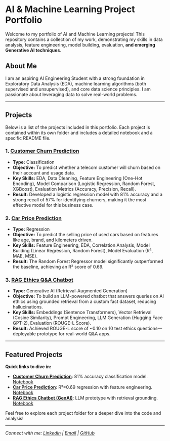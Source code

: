# AI & Machine Learning Project Portfolio

Welcome to my portfolio of AI and Machine Learning projects! This repository contains a collection of my work, demonstrating my skills in data analysis, feature engineering, model building, evaluation, **and emerging Generative AI techniques**.

## About Me
I am an aspiring AI Engineering Student with a strong foundation in Exploratory Data Analysis (EDA), machine learning algorithms (both supervised and unsupervised), and core data science principles. I am passionate about leveraging data to solve real-world problems.

---

## Projects

Below is a list of the projects included in this portfolio. Each project is contained within its own folder and includes a detailed notebook and a specific README file.

### 1. [Customer Churn Prediction](./ClassificationProject(CustomerChurnPred)/)
- **Type:** Classification
- **Objective:** To predict whether a telecom customer will churn based on their account and usage data.
- **Key Skills:** EDA, Data Cleaning, Feature Engineering (One-Hot Encoding), Model Comparison (Logistic Regression, Random Forest, XGBoost), Evaluation Metrics (Accuracy, Precision, Recall).
- **Result:** Developed a logistic regression model with 81% accuracy and a strong recall of 57% for identifying churners, making it the most effective model for this business case.

### 2. [Car Price Prediction](./RegressionProject(CarPricePred)/)
- **Type:** Regression
- **Objective:** To predict the selling price of used cars based on features like age, brand, and kilometers driven.
- **Key Skills:** Feature Engineering, EDA, Correlation Analysis, Model Building (Linear Regression, Random Forest), Model Evaluation (R², MAE, MSE).
- **Result:** The Random Forest Regressor model significantly outperformed the baseline, achieving an R² score of 0.69.

### 3. [RAG Ethics Q&A Chatbot](./RAG-Ethics-Chatbot/)
- **Type:** Generative AI (Retrieval-Augmented Generation)
- **Objective:** To build an LLM-powered chatbot that answers queries on AI ethics using grounded retrieval from a custom fact dataset, reducing hallucinations.
- **Key Skills:** Embeddings (Sentence Transformers), Vector Retrieval (Cosine Similarity), Prompt Engineering, LLM Generation (Hugging Face GPT-2), Evaluation (ROUGE-L Score).
- **Result:** Achieved ROUGE-L score of ~0.10 on 10 test ethics questions—deployable prototype for real-world Q&A apps.

---

## Featured Projects
**Quick links to dive in:**
- **[Customer Churn Prediction](ClassificationProject(CustomerChurnPred)/)**: 81% accuracy classification model. [Notebook](ClassificationProject(CustomerChurnPred)/Polished_ClassificationProject.ipynb)
- **[Car Price Prediction](RegressionProject(CarPricePred)/)**: R²=0.69 regression with feature engineering. [Notebook](RegressionProject(CarPricePred)/Polished_RegressionProject.ipynb)
- **[RAG Ethics Chatbot (GenAI)](RAG-Ethics-Chatbot/)**: LLM prototype with retrieval grounding. [Notebook](RAG-Ethics-Chatbot/RAG_Ethics_Chatbot.ipynb)

Feel free to explore each project folder for a deeper dive into the code and analysis!

---
*Connect with me: [LinkedIn](https://www.linkedin.com/in/soberhuman) | [Email](soberbeing78@gmail.com) | [GitHub](https://github.com/AnasSayed27/AI-ML-Portfolio)*
